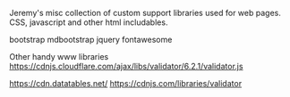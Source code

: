 Jeremy's misc collection of custom support libraries used for web pages.  CSS, javascript and other html includables.


bootstrap
mdbootstrap
jquery
fontawesome


Other handy www libraries
https://cdnjs.cloudflare.com/ajax/libs/validator/6.2.1/validator.js


https://cdn.datatables.net/
https://cdnjs.com/libraries/validator
